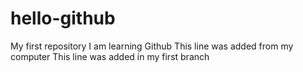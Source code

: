 # hello-github
My first repository
I am learning Github
This line was added from my computer
This line was added in my first branch